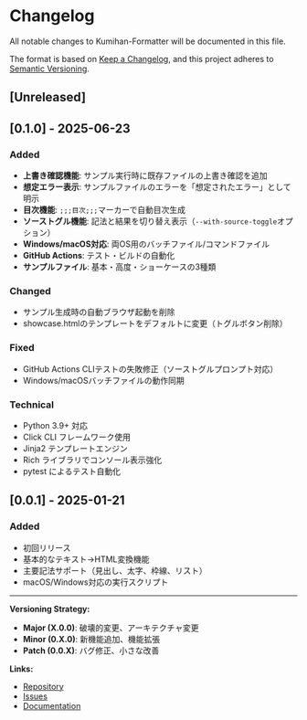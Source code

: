 # Changelog

All notable changes to Kumihan-Formatter will be documented in this file.

The format is based on [Keep a Changelog](https://keepachangelog.com/en/1.0.0/),
and this project adheres to [Semantic Versioning](https://semver.org/spec/v2.0.0.html).

## [Unreleased]

## [0.1.0] - 2025-06-23

### Added
- **上書き確認機能**: サンプル実行時に既存ファイルの上書き確認を追加
- **想定エラー表示**: サンプルファイルのエラーを「想定されたエラー」として明示
- **目次機能**: `;;;目次;;;`マーカーで自動目次生成
- **ソーストグル機能**: 記法と結果を切り替え表示（`--with-source-toggle`オプション）
- **Windows/macOS対応**: 両OS用のバッチファイル/コマンドファイル
- **GitHub Actions**: テスト・ビルドの自動化
- **サンプルファイル**: 基本・高度・ショーケースの3種類

### Changed
- サンプル生成時の自動ブラウザ起動を削除
- showcase.htmlのテンプレートをデフォルトに変更（トグルボタン削除）

### Fixed
- GitHub Actions CLIテストの失敗修正（ソーストグルプロンプト対応）
- Windows/macOSバッチファイルの動作同期

### Technical
- Python 3.9+ 対応
- Click CLI フレームワーク使用
- Jinja2 テンプレートエンジン
- Rich ライブラリでコンソール表示強化
- pytest によるテスト自動化

## [0.0.1] - 2025-01-21

### Added
- 初回リリース
- 基本的なテキスト→HTML変換機能
- 主要記法サポート（見出し、太字、枠線、リスト）
- macOS/Windows対応の実行スクリプト

---

**Versioning Strategy:**
- **Major (X.0.0)**: 破壊的変更、アーキテクチャ変更
- **Minor (0.X.0)**: 新機能追加、機能拡張
- **Patch (0.0.X)**: バグ修正、小さな改善

**Links:**
- [Repository](https://github.com/mo9mo9-uwu-mo9mo9/Kumihan-Formatter)
- [Issues](https://github.com/mo9mo9-uwu-mo9mo9/Kumihan-Formatter/issues)
- [Documentation](docs/)